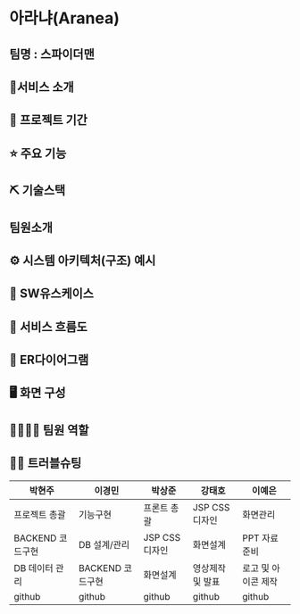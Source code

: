 # 아라냐(Aranea) 
## 팀명 : 스파이더맨
## 👀서비스 소개

## 📅 프로젝트 기간
## ⭐ 주요 기능
## ⛏ 기술스택
## 팀원소개
## ⚙ 시스템 아키텍처(구조) 예시
## 📌 SW유스케이스
## 📌 서비스 흐름도
## 📌 ER다이어그램
## 🖥 화면 구성
## 👨‍👩‍👦‍👦 팀원 역할
## 🤾‍♂️ 트러블슈팅
|박현주|이경민|박상준|강태호|이예은|
|------|---|---|---|---|
|프로젝트 총괄|기능구현|프론트 총괄|JSP CSS 디자인|화면관리|
|BACKEND 코드구현|DB 설계/관리|JSP CSS 디자인|화면설계|PPT 자료준비|
|DB 데이터 관리|BACKEND 코드구현|화면설계|영상제작 및 발표|로고 및 아이콘 제작|
|github|github|github|github|github|
